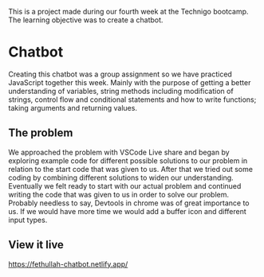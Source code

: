 This is a project made during our fourth week at the Technigo bootcamp. The learning objective was to create a chatbot.

# Chatbot

Creating this chatbot was a group assignment so we have practiced JavaScript together this week. Mainly with the purpose of getting a better understanding of variables, string methods including modification of strings, control flow and conditional statements and how to write functions; taking arguments and returning values.

## The problem

We approached the problem with VSCode Live share and began by exploring example code for different possible solutions to our problem in relation to the start code that was given to us. After that we tried out some coding by combining different solutions to widen our understanding. Eventually we felt ready to start with our actual problem and continued writing the code that was given to us in order to solve our problem. Probably needless to say, Devtools in chrome was of great importance to us. If we would have more time we would add a buffer icon and different input types.

## View it live

https://fethullah-chatbot.netlify.app/
